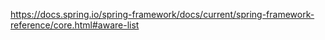 https://docs.spring.io/spring-framework/docs/current/spring-framework-reference/core.html#aware-list